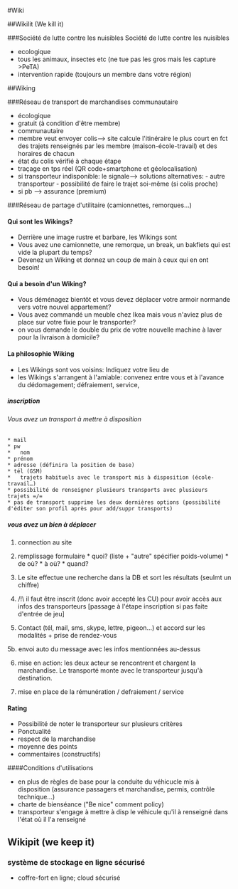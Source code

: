 #Wiki

##Wikilit (We kill it)

###Société de lutte contre les nuisibles  Société de lutte contre les nuisibles

*  ecologique
*  tous les animaux, insectes etc (ne tue pas les gros mais les capture >PeTA)
*  intervention rapide (toujours un membre dans votre région)

##Wiking

###Réseau de transport de marchandises communautaire
* écologique
* gratuit (à condition d'être membre)
* communautaire
* membre veut envoyer colis--> site calcule l'itinéraire le plus court en fct des trajets renseignés par les membre (maison-école-travail) et des horaires de chacun
* état du colis vérifié à chaque étape
* traçage en tps réel (QR code+smartphone et géolocalisation)
* si transporteur indisponible: le signale--> solutions alternatives: - autre transporteur - possibilité de faire le trajet soi-même (si colis proche)
* si pb --> assurance (premium)


###Réseau de partage d'utilitaire (camionnettes, remorques…)

#### Qui sont les Wikings?
* Derrière une image rustre et barbare, les Wikings sont 
* Vous avez une camionnette, une remorque, un break, un bakfiets qui est vide la plupart du temps?
* Devenez un Wiking et donnez un coup de main à ceux qui en ont besoin!

#### Qui a besoin d'un Wiking?
* Vous déménagez bientôt et vous devez déplacer votre armoir normande vers votre nouvel appartement?
* Vous avez commandé un meuble chez Ikea mais vous n'aviez plus de place sur votre fixie pour le transporter?
* on vous demande le double du prix de votre nouvelle machine à laver pour la livraison à domicile?

#### La philosophie Wiking
* Les Wikings sont vos voisins: Indiquez votre lieu de 
* les Wikings s'arrangent à l'amiable: convenez entre vous et à l'avance du dédomagement; défraiement, service, 

##### inscription

###### Vous avez un transport à mettre à disposition
 	* mail
	* pw
	*	nom
	* prénom
	* adresse (définira la position de base)
	* tél (GSM)
	*	trajets habituels avec le transport mis à disposition (école-travail…)
	* possibilité de renseigner plusieurs transports avec plusieurs trajets =/=
	* pas de transport supprime les deux dernières options (possibilité d'éditer son profil après pour add/suppr transports)



##### vous avez un bien à déplacer

1. connection au site

2. remplissage formulaire * quoi? (liste + "autre" spécifier poids-volume)
													* de où?
													* à où?
													* quand?

3. Le site effectue une recherche dans la DB et sort les résultats (seulmt un chiffre)

4. /!\ il faut être inscrit (donc avoir accepté les CU) pour avoir accès aux infos des transporteurs [passage à l'étape inscription si pas faite d'entrée de jeu]

5. Contact (tél, mail, sms, skype, lettre, pigeon…) et accord sur les modalités + prise de rendez-vous 

5b. envoi auto du message avec les infos mentionnées au-dessus

6. mise en action: les deux acteur se rencontrent et chargent la marchandise. Le transporté monte avec le transporteur jusqu'à destination.

7. mise en place de la rémunération / defraiement / service

#### Rating
* Possibilité de noter le transporteur sur plusieurs critères
* Ponctualité
* respect de la marchandise
* moyenne des points
* commentaires (constructifs)





####Conditions d'utilisations
* en plus de règles de base pour la conduite du véhicucle mis à disposition (assurance passagers et marchandise, permis, contrôle technique…)
* charte de bienséance ("Be nice" comment policy)
* transporteur s'engage à mettre à disp le véhicule qu'il à renseigné dans l'état où il l'a renseigné





## Wikipit (we keep it)
### système de stockage en ligne sécurisé
* coffre-fort en ligne; cloud sécurisé



